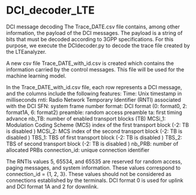 # DCI_decoder_LTE

DCI message decoding
The Trace_DATE.csv file contains, among other information, the payload of the DCI messages. The payload is a string of bits that must be decoded according to 3GPP specifications. For this purpose, we
execute the DCIdecoder.py to decode the trace file created by the LTEanalyzer.

A new csv file Trace_DATE_with_id.csv is created which contains the information carried by the control messages. This file will be used for the machine learning model.

In the Trace_DATE_with_id.csv file, each row represents a DCI message, and the columns include the following features:
Time: Unix timestamp in milliseconds
rnti: Radio Network Temporary Identifier (RNTI) associated with the DCI
SFN: system frame number
format: DCI format (0: format0, 2: format1A, 6: format2)
preamble: random access preamble
ta: first timing advance
nb_TB: number of enabled transport blocks (TB)
MCSi_1: Modulation Coding Scheme (MCS) index of the first transport block (-2: TB is disabled )
MCSi_2: MCS index of the second transport block (-2: TB is disabled )
TBS_1: TBS of first transport block (-2: TB is disabled )
TBS_2: TBS of second transport block (-2: TB is disabled )
nb_PRB: number of allocated PRBs
connection_id: unique connection identifier

The RNTIs values 5, 65534, and 65535 are reserved for random access, paging messages, and system information. These values correspond to connection_id = {1, 2, 3}. These values should not be
considered as connections established by the terminals. DCI format 0 is used for uplink and DCI format 1A and 2 for downlink.
